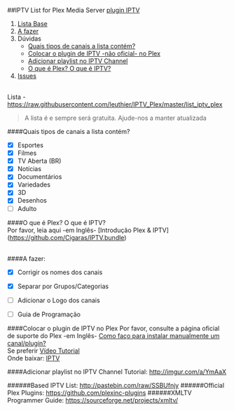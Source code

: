 ##IPTV List for Plex Media Server [plugin IPTV](https://github.com/Cigaras/IPTV.bundle)

1. [Lista Base](https://github.com/leuthier/IPTV_Plex/blob/master/README.md#based-iptv-list-httppastebincomrawssbufnjy)
2. [A fazer](https://github.com/leuthier/IPTV_Plex/blob/master/README.md#a-fazer)
3. Dúvidas
   * [Quais tipos de canais a lista contém?](https://github.com/leuthier/IPTV_Plex/blob/master/README.md#quais-tipos-de-canais-a-lista-contém)
   * [Colocar o plugin de IPTV -não oficial- no Plex](https://github.com/leuthier/IPTV_Plex/blob/master/README.md#colocar-o-plugin-de-iptv-no-plex)
   * [Adicionar playlist no IPTV Channel](https://github.com/leuthier/IPTV_Plex/blob/master/README.md#adicionar-playlist-no-iptv-channel)
   * [O que é Plex? O que é IPTV?](https://github.com/leuthier/IPTV_Plex/blob/master/README.md#o-que-é-plex-o-que-é-iptv)
4. [Issues](https://github.com/leuthier/IPTV_Plex/issues)<br><br>
   


Lista - https://raw.githubusercontent.com/leuthier/IPTV_Plex/master/list_iptv_plex
> A lista é e sempre será gratuita. Ajude-nos a manter atualizada

####Quais tipos de canais a lista contém?
- [x] Esportes
- [x] Filmes
- [x] TV Aberta (BR)
- [x] Notícias
- [x] Documentários
- [x] Variedades
- [x] 3D
- [x] Desenhos
- [ ] Adulto

####O que é Plex? O que é IPTV?<br>
Por favor, leia aqui -em Inglês- [Introdução Plex & IPTV] (https://github.com/Cigaras/IPTV.bundle)<br><br>


####A fazer:
- [x] Corrigir os nomes dos canais
- [x] Separar por Grupos/Categorias
- [ ] Adicionar o Logo dos canais
- [ ] Guia de Programação


####Colocar o plugin de IPTV no Plex
Por favor, consulte a página oficial de suporte do Plex  -em Inglês- [Como faço para instalar manualmente um canal/plugin?](https://support.plex.tv/hc/en-us/articles/201187656-How-do-I-manually-install-a-channel-)<br>
Se preferir [Vídeo Tutorial](https://www.youtube.com/watch?v=yMx-zJbaakI)<br>
Onde baixar: [IPTV](https://github.com/Cigaras/IPTV.bundle)<br>

####Adicionar playlist no IPTV Channel
Tutorial: http://imgur.com/a/YmAaX

######Based IPTV List: http://pastebin.com/raw/SSBUfnjy
######Official Plex Plugins: https://github.com/plexinc-plugins
######XMLTV Programmer Guide: https://sourceforge.net/projects/xmltv/
